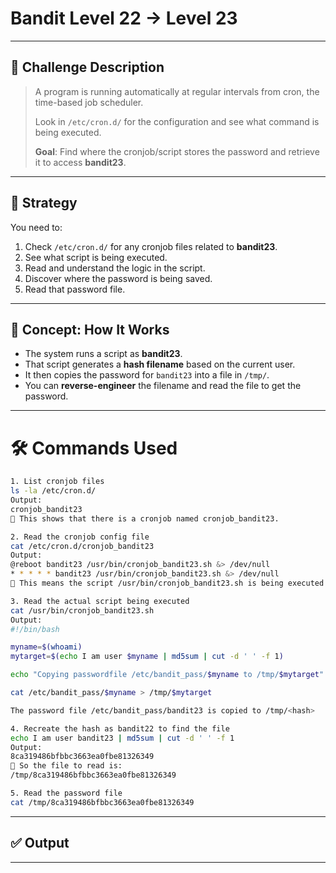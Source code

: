 # **Bandit Level 22 → Level 23**

---

## **🧩 Challenge Description**

> A program is running automatically at regular intervals from cron, the time-based job scheduler.
> 
> 
> Look in `/etc/cron.d/` for the configuration and see what command is being executed.
> 
> **Goal**: Find where the cronjob/script stores the password and retrieve it to access **bandit23**.
> 

---

## 📘 Strategy

You need to:

1. Check `/etc/cron.d/` for any cronjob files related to **bandit23**.
2. See what script is being executed.
3. Read and understand the logic in the script.
4. Discover where the password is being saved.
5. Read that password file.

---

## 🧠 Concept: How It Works

- The system runs a script as **bandit23**.
- That script generates a **hash filename** based on the current user.
- It then copies the password for `bandit23` into a file in `/tmp/`.
- You can **reverse-engineer** the filename and read the file to get the password.

---

# 🛠️ Commands Used

```bash
1. List cronjob files
ls -la /etc/cron.d/
Output:
cronjob_bandit23
🧠 This shows that there is a cronjob named cronjob_bandit23.

2. Read the cronjob config file
cat /etc/cron.d/cronjob_bandit23
Output:
@reboot bandit23 /usr/bin/cronjob_bandit23.sh &> /dev/null
* * * * * bandit23 /usr/bin/cronjob_bandit23.sh &> /dev/null
🧠 This means the script /usr/bin/cronjob_bandit23.sh is being executed every minute by user bandit23.

3. Read the actual script being executed
cat /usr/bin/cronjob_bandit23.sh
Output:
#!/bin/bash

myname=$(whoami)
mytarget=$(echo I am user $myname | md5sum | cut -d ' ' -f 1)

echo "Copying passwordfile /etc/bandit_pass/$myname to /tmp/$mytarget"

cat /etc/bandit_pass/$myname > /tmp/$mytarget

The password file /etc/bandit_pass/bandit23 is copied to /tmp/<hash>

4. Recreate the hash as bandit22 to find the file
echo I am user bandit23 | md5sum | cut -d ' ' -f 1
Output:
8ca319486bfbbc3663ea0fbe81326349
🧠 So the file to read is:
/tmp/8ca319486bfbbc3663ea0fbe81326349

5. Read the password file
cat /tmp/8ca319486bfbbc3663ea0fbe81326349
```

---

## ✅ Output

---